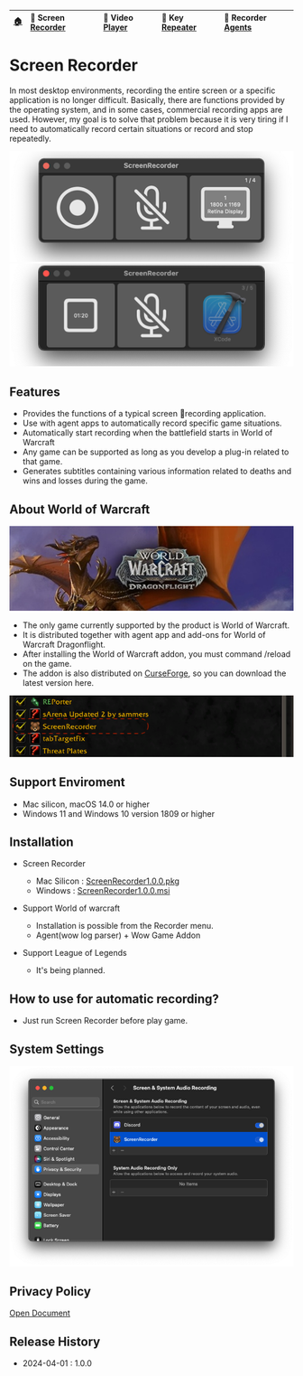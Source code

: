 | [🏠](/) | 🐻 Screen [Recorder](/ScreenRecorder) | 🐯 Video [Player](/VideoPlayer) | 🐼 Key [Repeater](/KeyRepeater) | 🐥 Recorder [Agents](#) |
|:----------|:----------|:----------|:----------|:----------|

# Screen Recorder
In most desktop environments, recording the entire screen or a specific application is no longer difficult. Basically, there are functions provided by the operating system, and in some cases, commercial recording apps are used. However, my goal is to solve that problem because it is very tiring if I need to automatically record certain situations or record and stop repeatedly.

![](images/recorder-normal.png) 
![](images/recorder-ing.png)

## Features
- Provides the functions of a typical screen recording application.
- Use with agent apps to automatically record specific game situations.
- Automatically start recording when the battlefield starts in World of Warcraft
- Any game can be supported as long as you develop a plug-in related to that game.
- Generates subtitles containing various information related to deaths and wins and losses during the game.

## About World of Warcraft
![](images/wow-dragon-flight.jpg)

- The only game currently supported by the product is World of Warcraft.
- It is distributed together with agent app and add-ons for World of Warcraft Dragonflight.
- After installing the World of Warcraft addon, you must command /reload on the game.
- The addon is also distributed on [CurseForge](https://www.curseforge.com), so you can download the latest version here.

![](images/wow-addon.png)


## Support Enviroment
- Mac silicon, macOS 14.0 or higher
- Windows 11 and Windows 10 version 1809 or higher

## Installation
- Screen Recorder
    - Mac Silicon : [ScreenRecorder1.0.0.pkg](#)
    - Windows : [ScreenRecorder1.0.0.msi](#)

- Support World of warcraft
    - Installation is possible from the Recorder menu.
    - Agent(wow log parser) + Wow Game Addon

- Support League of Legends
    - It's being planned.

## How to use for automatic recording?
- Just run Screen Recorder before play game.


## System Settings
![](images/recorder-setting.png)


## Privacy Policy
[Open Document](policy)


## Release History
- 2024-04-01 : 1.0.0

